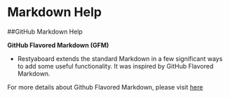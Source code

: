 # Markdown Help

##GitHub Markdown Help

**GitHub Flavored Markdown (GFM)**

* Restyaboard extends the standard Markdown in a few significant ways to add some useful functionality. It was inspired by GitHub Flavored Markdown.

For more details about Github Flavored Markdown, please visit [here](https://help.github.com/articles/basic-writing-and-formatting-syntax/ "GitHub Flavored Markdown")